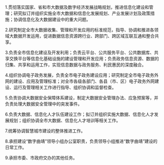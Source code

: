 1.贯彻落实国家、省和市大数据及数字经济发展战略规划，推进信息化建设和管理；研究拟订并组织实施全市大数据和信息化发展规划、产业发展计划及政策措施；协调信息化及大数据建设中的重大问题。

2.研究制定全市大数据收集、管理和开发应用的标准规范，指导、协调和推进各领域大数据开发运用，促进数据信息资源跨行业、跨部门、跨区域互联互通和整合共享。

3.负责全市信息化建设及开发利用；负责云平台、公共服务平台、公共数据库、共享交换平台等信息化基础设施的建设管理和开发应用；负责政务信息资源、数据的归集、共享和运用工作，实现信息数据与政务服务、利民惠民的深度融合。

4.组织协调电子政务发展，负责全市电子政务建设应用；研究制定全市电子政务外网的建设、应用及管理标准；对全市各级各部门、各县（市、区）电子政务外网建设、运行及管理相关工作进行指导、组织协调和监督检查。

5.负责协调大数据安全保障体系建设，制定大数据安全管理办法、应急预案等，并负责处理大数据安全管理中的突发事件。

6.负责大数据、信息化人才队伍建设工作；拟订并组织实施大数据、信息化人才发展规划；组织协调全市大数据、信息化人才培训等相关工作。

7.统筹协调智慧城市建设的整体推进工作。

8.承担建设“数字曲靖”领导小组办公室职责，负责领导小组推进“数字曲靖”建设的日常工作。

9.承担市委、市政府交办的其他任务。